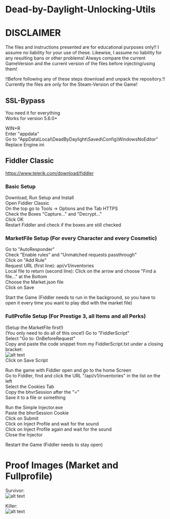 # Dead-by-Daylight-Unlocking-Utils
# DISCLAIMER
The files and instructions presented are for educational purposes only!! I assume no liability for your use of these. Likewise, I assume no liability for any resulting bans or other problems! Always compare the current GameVersion and the current version of the files before injecting/using them!

!!Before following any of these steps download and unpack the repository.!!
Currently the files are only for the Steam-Version of the Game!


## SSL-Bypass
You need it for everything  
Works for version 5.6.0+

WIN+R  
Enter "appdata"  
Go to "AppData\Local\DeadByDaylight\Saved\Config\WindowsNoEditor"  
Replace Engine.ini


## Fiddler Classic
https://www.telerik.com/download/fiddler

### Basic Setup
Download, Run Setup and Install  
Open Fiddler Classic  
On the top go to Tools -> Options and the Tab HTTPS  
Check the Boxes "Capture..." and "Decrypt..."  
Click OK  
Restart Fiddler and check if the boxes are still checked

### MarketFile Setup (For every Character and every Cosmetic)
Go to "AutoResponder"  
Check "Enable rules" and "Unmatched requests passthrough"  
Click on "Add Rule"  
Request URL (first line): api/v1/inventories  
Local file to return (second line): Click on the arrow and choose "Find a file..." at the Bottom  
                                    Choose the Market.json file  
                                    Click on Save  
           
Start the Game (Fiddler needs to run in the background, so you have to open it every time you want to play dbd with the market file)

### FullProfile Setup (For Prestige 3, all Items and all Perks)  
(Setup the MarketFile first!)  
(You only need to do all of this once!)
Go to "FiddlerScript"  
Select "Go to: OnBeforeRequest"  
Copy and paste the code snippet from my FiddlerScript.txt under a closing bracket:  
![alt text](https://i.imgur.com/aE6ijKO.png)  
Click on Save Script  

Run the game with Fiddler open and go to the home Screen  
Go to Fiddler, find and click the URL "/api/v1/inventories" in the list on the left  
Select the Cookies Tab  
Copy the bhvrSession after the "="  
Save it to a file or something  

Run the Simple Injector.exe  
Paste the bhvrSession Cookie  
Click on Submit  
Click on Inject Profile and wait for the sound  
Click on Inject Profile again and wait for the sound  
Close the Injector

Restart the Game (Fiddler needs to stay open)


# Proof Images (Market and Fullprofile)  

Survivor:  
![alt text](https://i.imgur.com/SlvUAuj.png)  

Killer:  
![alt text](https://i.imgur.com/E8SBvgI.png)  



